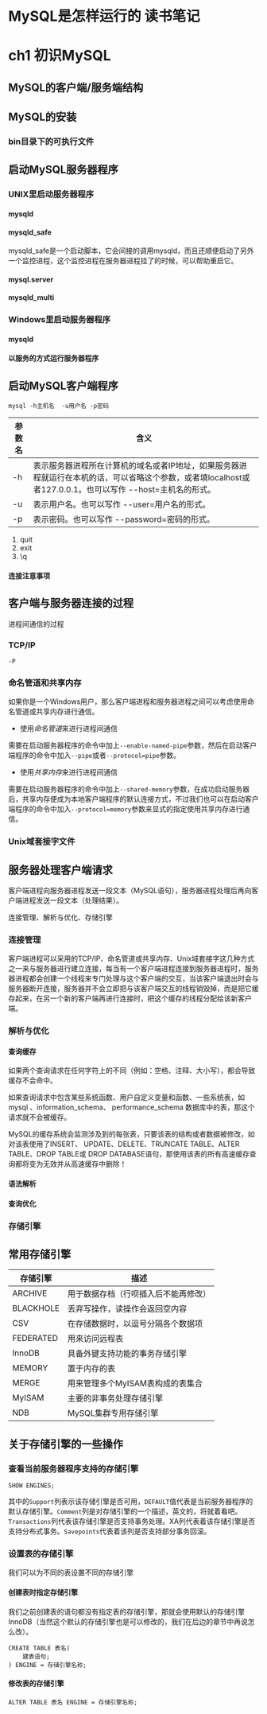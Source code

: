# MySQL是怎样运行的 读书笔记 #

# ch1 初识MySQL #

## MySQL的客户端/服务端结构 ##

## MySQL的安装 ##

### bin目录下的可执行文件 ###

## 启动MySQL服务器程序 ##

### UNIX里启动服务器程序 ###

#### mysqld ####

#### mysqld_safe ####

mysqld_safe是一个启动脚本，它会间接的调用mysqld，而且还顺便启动了另外一个监控进程，这个监控进程在服务器进程挂了的时候，可以帮助重启它。

#### mysql.server ####

#### mysqld_multi ####

### Windows里启动服务器程序 ###

#### mysqld ####

#### 以服务的方式运行服务器程序 ####

## 启动MySQL客户端程序 ##

	mysql -h主机名  -u用户名 -p密码

|参数名|含义|
|--|--|
|-h|表示服务器进程所在计算机的域名或者IP地址，如果服务器进程就运行在本机的话，可以省略这个参数，或者填localhost或者127.0.0.1。也可以写作 --host=主机名的形式。|
|-u|表示用户名。也可以写作 --user=用户名的形式。|
|-p|表示密码。也可以写作 --password=密码的形式。|

1. quit
2. exit
3. \q

#### 连接注意事项 ####

## 客户端与服务器连接的过程 ##

进程间通信的过程

### TCP/IP ###

	-P

### 命名管道和共享内存 ###

如果你是一个Windows用户，那么客户端进程和服务器进程之间可以考虑使用命名管道或共享内存进行通信。

* 使用*命名管道*来进行进程间通信

需要在启动服务器程序的命令中加上`--enable-named-pipe`参数，然后在启动客户端程序的命令中加入`--pipe`或者`--protocol=pipe`参数。

* 使用*共享内存*来进行进程间通信

需要在启动服务器程序的命令中加上`--shared-memory`参数，在成功启动服务器后，共享内存便成为本地客户端程序的默认连接方式，不过我们也可以在启动客户端程序的命令中加入`--protocol=memory`参数来显式的指定使用共享内存进行通信。

### Unix域套接字文件 ###



## 服务器处理客户端请求 ##

客户端进程向服务器进程发送一段文本（MySQL语句），服务器进程处理后再向客户端进程发送一段文本（处理结果）。

连接管理、解析与优化、存储引擎

### 连接管理 ###

客户端进程可以采用的TCP/IP、命名管道或共享内存、Unix域套接字这几种方式之一来与服务器进行建立连接，每当有一个客户端进程连接到服务器进程时，服务器进程都会创建一个线程来专门处理与这个客户端的交互，当该客户端退出时会与服务器断开连接，服务器并不会立即把与该客户端交互的线程销毁掉，而是把它缓存起来，在另一个新的客户端再进行连接时，把这个缓存的线程分配给该新客户端。

### 解析与优化 ###

#### 查询缓存 ####

如果两个查询请求在任何字符上的不同（例如：空格、注释、大小写），都会导致缓存不会命中。

如果查询请求中包含某些系统函数、用户自定义变量和函数、一些系统表，如 mysql 、information_schema、 performance_schema 数据库中的表，那这个请求就不会被缓存。

MySQL的缓存系统会监测涉及到的每张表，只要该表的结构或者数据被修改，如对该表使用了INSERT、 UPDATE、DELETE、TRUNCATE TABLE、ALTER TABLE、DROP TABLE或 DROP DATABASE语句，那使用该表的所有高速缓存查询都将变为无效并从高速缓存中删除！

#### 语法解析 ####

#### 查询优化 ####

### 存储引擎 ###

## 常用存储引擎 ##

|存储引擎|描述|
|--|--|
|ARCHIVE|用于数据存档（行呗插入后不能再修改）|
|BLACKHOLE|丢弃写操作，读操作会返回空内容|
|CSV|在存储数据时，以逗号分隔各个数据项|
|FEDERATED|用来访问远程表|
|InnoDB|具备外键支持功能的事务存储引擎|
|MEMORY|置于内存的表|
|MERGE|用来管理多个MyISAM表构成的表集合|
|MyISAM|主要的非事务处理存储引擎|
|NDB|MySQL集群专用存储引擎|

## 关于存储引擎的一些操作 ##

### 查看当前服务器程序支持的存储引擎 ###

	SHOW ENGINES;

其中的`Support`列表示该存储引擎是否可用，`DEFAULT`值代表是当前服务器程序的默认存储引擎。`Comment`列是对存储引擎的一个描述，英文的，将就着看吧。`Transactions`列代表该存储引擎是否支持事务处理。XA列代表着该存储引擎是否支持分布式事务。`Savepoints`代表着该列是否支持部分事务回滚。

### 设置表的存储引擎 ###

我们可以为不同的表设置不同的存储引擎

#### 创建表时指定存储引擎 ####

我们之前创建表的语句都没有指定表的存储引擎，那就会使用默认的存储引擎InnoDB（当然这个默认的存储引擎也是可以修改的，我们在后边的章节中再说怎么改）。

	CREATE TABLE 表名(
	    建表语句;
	) ENGINE = 存储引擎名称;

#### 修改表的存储引擎 ####

	ALTER TABLE 表名 ENGINE = 存储引擎名称;